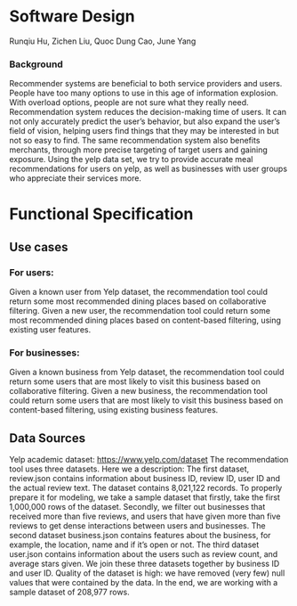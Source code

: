 # Software Design
Runqiu Hu, Zichen Liu, Quoc Dung Cao, June Yang


### Background
Recommender systems are beneficial to both service providers and users. People have too many options to use in this age of information explosion. With overload options, people are not sure what they really need. Recommendation system reduces the decision-making time of users. It can not only accurately predict the user’s behavior, but also expand the user’s field of vision, helping users find things that they may be interested in but not so easy to find. The same recommendation system also benefits merchants, through more precise targeting of target users and gaining exposure. Using the yelp data set, we try to provide accurate meal recommendations for users on yelp, as well as businesses with user groups who appreciate their services more.

# Functional Specification
## Use cases
### For users:
Given a known user from Yelp dataset, the recommendation tool could return some most recommended dining places based on collaborative filtering. 
Given a new user, the recommendation tool could return some most recommended dining places based on content-based filtering, using existing user features.

### For businesses:
Given a known business from Yelp dataset, the recommendation tool could return some users that are most likely to visit this business based on collaborative filtering.
Given a new business, the recommendation tool could return some users that are most likely to visit this business based on content-based filtering, using existing business features. 

## Data Sources
Yelp academic dataset: https://www.yelp.com/dataset
The recommendation tool uses three datasets. Here we a description:
The first dataset, review.json contains information about business ID, review ID, user ID and the actual review text. The dataset contains 8,021,122 records. To properly prepare it for modeling, we take a sample dataset that firstly, take the first 1,000,000 rows of the dataset. Secondly, we filter out businesses that received more than five reviews, and users that have given more than five reviews to get dense interactions between users and businesses.
The second dataset business.json contains features about the business, for example, the location, name and if it’s open or not. 
The third dataset user.json contains information about the users such as review count, and average stars given. 
We join these three datasets together by business ID and user ID. Quality of the dataset is high: we have removed (very few) null values that were contained by the data. In the end, we are working with a sample dataset of 208,977 rows. 

